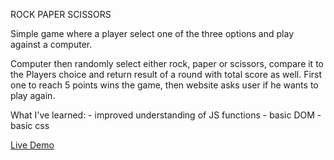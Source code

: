 ROCK PAPER SCISSORS

Simple game where a player select one of the three options and play against a computer.

Computer then randomly select either rock, paper or scissors, compare it to the Players choice and return
result of a round with total score as well. First one to reach 5 points wins the game, then website
asks user if he wants to play again.

What I've learned:
    - improved understanding of JS functions 
    - basic DOM
    - basic css

<a href="https://python1288.github.io/Rock-Paper-Scissors">Live Demo</a>